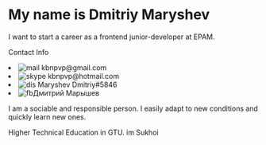<h1>My name is Dmitriy Maryshev</h1>
<p>I want to start a career as a frontend junior-developer at EPAM.</P>




<p>Contact Info</p>
<li><a><img src="https://i.ibb.co/J5dFBFm/iconmonstr-mail-thin-16.png" alt="mail" border="0"></a> kbnpvp@gmail.com<br></li>
<li><a><img src="https://i.ibb.co/rcG03Tw/iconmonstr-skype-5-16.png" alt="skype" border="0"></a> kbnpvp@hotmail.com<br></li>
<li><a><img src="https://i.ibb.co/9ZfZQr9/iconmonstr-discord-5-16.png" alt="dis" border="0"></a> Maryshev Dmitriy#5846</li>
<li><a><img src="https://i.ibb.co/t3w4CCb/iconmonstr-facebook-5-16.png" alt="fb" border="0"></a>Дмитрий Марышев</li>

<p>I am a sociable and responsible person. I easily adapt to new conditions and quickly learn new ones.</p>

<p>Higher Technical Education in GTU. im Sukhoi</p>
